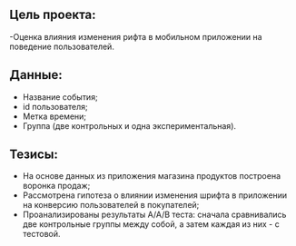 ## Цель проекта:
-Оценка влияния изменения рифта в мобильном приложении на поведение пользователей.

## Данные:
- Название события;	
- id пользователя;	
- Метка времени; 	
- Группа (две контрольных и одна экспериментальная).

## Тезисы:
- На основе данных из приложения магазина продуктов построена воронка продаж;
- Рассмотрена гипотеза о влиянии изменения шрифта в приложении на конверсию пользователей в покупателей;
- Проанализированы результаты A/A/B теста: сначала сравнивались две контрольные группы между собой, а затем каждая из них - с тестовой.
